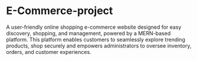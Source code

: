 # E-Commerce-project

A user-friendly online shopping e-commerce website designed for easy discovery, shopping, and management, powered by a MERN-based platform. This platform enables customers to seamlessly explore trending products, shop securely and empowers administrators to oversee inventory, orders, and customer experiences.
